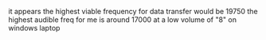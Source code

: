 it appears the highest viable frequency for data transfer would be 19750
the highest audible freq for me is around 17000 at a low volume of "8" on windows laptop
